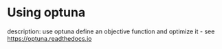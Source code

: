 # Using optuna

description: use optuna define an objective function and optimize it - see https://optuna.readthedocs.io
